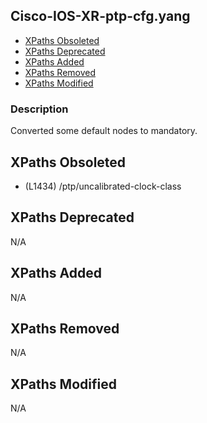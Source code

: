 ## Cisco-IOS-XR-ptp-cfg.yang

- [XPaths Obsoleted](#xpaths-obsoleted)
- [XPaths Deprecated](#xpaths-deprecated)
- [XPaths Added](#xpaths-added)
- [XPaths Removed](#xpaths-removed)
- [XPaths Modified](#xpaths-modified)

### Description

Converted some default nodes to mandatory.

## XPaths Obsoleted

- (L1434)	/ptp/uncalibrated-clock-class

## XPaths Deprecated

N/A

## XPaths Added

N/A

## XPaths Removed

N/A

## XPaths Modified

N/A

